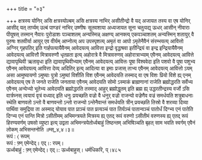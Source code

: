 +++
title = "०३"

+++
क्षत्रस्य योनिर् असि क्षत्रस्योल्बम् असि क्षत्रस्य नाभिर् असीतीन्द्रो वै यद् अजायत तस्य वा एष योनिर् आसीद् यत् तार्प्यम् उल्बं पाण्डरं नाभिर् उष्णीषः सूतवशाया अध्यजायत सूना चतुःपद्य् ऊधर् आसीन् नीवाराः पीयूषस् तस्मान् नैवारः पुरोडाशः पञ्चाशतम् अन्यस्मिन्न् अक्षण्य् आनक्त्य् एकपञ्चाशतम् अन्यस्मिन् शतायुर् वै पुरुषः शतवीर्या आयुर् एव वीर्यम् आप्नोत्य् अप उपस्पृशत्य् अमृतं वा आपो ऽमृतेनैवैनं संरम्भयत्य् आवित्तो अग्निर् गृहपतिर् इति गार्हपत्यायैवैनम् आवेदयत्य् आवित्ता इन्द्रो वृद्धश्रवा इतीन्द्रियं वा इन्द्र इन्द्रियायैवैनम् आवेदयत्य् आवित्तौ मित्रावरुणौ धृतव्रता इत्य् अहोरात्रे वै मित्रावरुणव् अहोरात्राभ्याम् एवैनम् आवेदयत्य् आवित्ते द्यावापृथिवी ऋतावृधा इति द्यावापृथिवीभ्याम् एवैनम् आवेदयत्य् आवित्तः पूषा विश्ववेदा इति पशवो वै पूषा पशुभ्य एवैनम् आवेदयत्य् आवित्ता देव्य् अदितिर् इत्य् आदित्या वा इमाः प्रजास् ताभ्य एवैनम् आवेदयत्य् आवित्तो ऽयम् असा आमुष्यायणो ऽमुष्याः पुत्रो ऽमुष्यां विशीति विश एवैनम् आवेदयति तस्माद् वा एष विशः प्रियो विशे ह्य् एनम् आवेदयत्य् एष ते जनते राजेति जनताया एवैनम् आवेदयति सोमो ऽस्माकं ब्राह्मणानां राजेति ब्रह्मोद्धरति सर्वेभ्य एवैनम् अन्येभ्यो भूतेभ्य आवेदयति ब्रह्मोद्धरति तस्माद् आहुर् ब्रह्मोद्धृतम् इति ब्रह्म ह्य् उद्धरतीन्द्रस्य वर्जो ऽसि वार्त्रघ्नस् त्वयायं वृत्रं वध्याद् इति धनुः प्रयच्छति वज्रो वै धनुर् वज्रो राजन्यो वज्रेणैव वज्रं समर्धयति शत्रुबाधनाः स्थेति बाणवतो ऽन्तो वै बाणवन्तो ऽन्तो राजन्यो ऽन्तेनैवान्तं समर्धयति त्रीन् प्रयच्छति तिस्रो वै शरव्या दिव्या पार्थिवा समुद्रिया ता अस्माद् योयाव पात प्राञ्चं पात प्रत्यञ्चं पात तिर्यञ्चं पातान्वञ्चं पातोर्धं दिग्भ्य एनं पातेति दिग्भ्य एनं पान्ति मित्रो ऽसीतीमम् अभिमन्त्रयते मित्रस्य ह्य् एतद् रूपं वरुणो ऽसीतीमं वरुणस्य ह्य् एतद् रूपं हिरण्यवर्णम् उषसो व्युष्टा इत्य् उद्वता अभिमन्त्रयेतोर्ध्वबाहुं तिष्ठन्तम् अभिषिञ्चति बृहत् साम भवति स्वर्गम् एवैनं लोकम् अभिसन्तनोति ॥म्स्_४,४।३॥  
रूपं : ⟨ रूपम्  
रूपं : फ़्न् एमेन्देद्। एद्।: रपम्।  
ऊर्ध्वबाहुं : फ़्न् एमेन्देद्। एद्।: ऊर्ध्वबाहुस्। धर्मधिकरि, प्।४८५  
    
